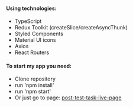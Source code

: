 #### Using technologies:

- TypeScript
- Redux Toolkit (createSlice/createAsyncThunk)
- Styled Components
- Material UI icons
- Axios
- React Routers

#### To start my app you need:

- Clone repository
- run 'npm install'
- run 'npm start'
- Or just go to page: [post-test-task-live-page](https://marty-post-test-task.netlify.app/)
